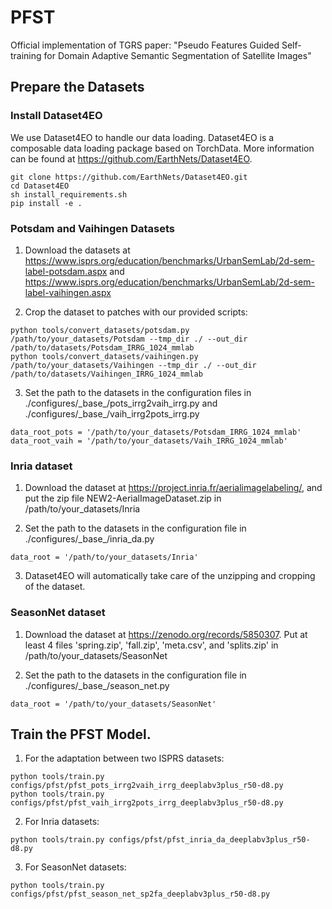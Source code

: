 # PFST
Official implementation of TGRS paper: "Pseudo Features Guided Self-training for Domain Adaptive Semantic Segmentation of Satellite Images"

## Prepare the Datasets
### Install Dataset4EO
We use Dataset4EO to handle our data loading. Dataset4EO is a composable data loading package based on TorchData. More information can be found at https://github.com/EarthNets/Dataset4EO.

```shell
git clone https://github.com/EarthNets/Dataset4EO.git
cd Dataset4EO
sh install_requirements.sh
pip install -e .
```


### Potsdam and Vaihingen Datasets
1. Download the datasets at 
https://www.isprs.org/education/benchmarks/UrbanSemLab/2d-sem-label-potsdam.aspx
and https://www.isprs.org/education/benchmarks/UrbanSemLab/2d-sem-label-vaihingen.aspx

2. Crop the dataset to patches with our provided scripts:
```shell
python tools/convert_datasets/potsdam.py /path/to/your_datasets/Potsdam --tmp_dir ./ --out_dir /path/to/datasets/Potsdam_IRRG_1024_mmlab
python tools/convert_datasets/vaihingen.py /path/to/your_datasets/Vaihingen --tmp_dir ./ --out_dir /path/to/datasets/Vaihingen_IRRG_1024_mmlab
```

3. Set the path to the datasets in the configuration files in ./configures/\_base_/pots_irrg2vaih_irrg.py and ./configures/\_base_/vaih_irrg2pots_irrg.py
```shell
data_root_pots = '/path/to/your_datasets/Potsdam_IRRG_1024_mmlab'
data_root_vaih = '/path/to/your_datasets/Vaih_IRRG_1024_mmlab'
```

### Inria dataset
1. Download the dataset at https://project.inria.fr/aerialimagelabeling/, and put the zip file NEW2-AerialImageDataset.zip in /path/to/your_datasets/Inria

2. Set the path to the datasets in the configuration file in ./configures/\_base_/inria_da.py
```shell
data_root = '/path/to/your_datasets/Inria'
```

3. Dataset4EO will automatically take care of the unzipping and cropping of the dataset.

### SeasonNet dataset
1. Download the dataset at https://zenodo.org/records/5850307. Put at least 4 files 'spring.zip', 'fall.zip', 'meta.csv', and 'splits.zip' in /path/to/your_datasets/SeasonNet

2. Set the path to the datasets in the configuration file in ./configures/\_base_/season_net.py
```shell
data_root = '/path/to/your_datasets/SeasonNet'
```

## Train the PFST Model.
1. For the adaptation between two ISPRS datasets:
```shell
python tools/train.py configs/pfst/pfst_pots_irrg2vaih_irrg_deeplabv3plus_r50-d8.py
python tools/train.py configs/pfst/pfst_vaih_irrg2pots_irrg_deeplabv3plus_r50-d8.py
```

2. For Inria datasets:
```shell
python tools/train.py configs/pfst/pfst_inria_da_deeplabv3plus_r50-d8.py
```

3. For SeasonNet datasets:
```shell
python tools/train.py configs/pfst/pfst_season_net_sp2fa_deeplabv3plus_r50-d8.py
```
